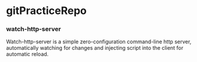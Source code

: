 # gitPracticeRepo

### watch-http-server
Watch-http-server is a simple zero-configuration command-line http server, automatically watching for changes and injecting script into the client for automatic reload.
